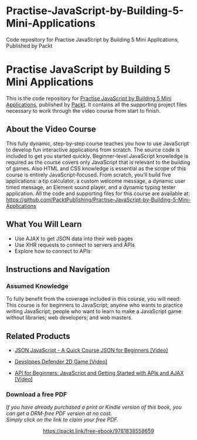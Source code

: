 # Practise-JavaScript-by-Building-5-Mini-Applications
Code repository for Practise JavaScript by Building 5 Mini Applications, Published by Packt
# Practise JavaScript by Building 5 Mini Applications
This is the code repository for [Practise JavaScript by Building 5 Mini Applications](https://www.packtpub.com/application-development/api-beginners-javascript-and-getting-started-apis-and-ajax-video?utm_source=github&utm_medium=repository&utm_campaign=9781838556570), published by [Packt](https://www.packtpub.com/?utm_source=github). It contains all the supporting project files necessary to work through the video course from start to finish.
## About the Video Course
This fully dynamic, step-by-step course teaches you how to use JavaScript to develop fun interactive applications from scratch. The source code is included to get you started quickly. Beginner-level JavaScript knowledge is required as the course covers only JavaScript that is relevant to the building of games. Also HTML and CSS knowledge is essential as the scope of this course is entirely JavaScript-focused. 
From scratch, you'll build five applications: a tip calculator, a custom welcome message, a dynamic user timed message, an Element sound player, and a dynamic typing tester application.
All the code and supporting files for this course are available at: https://github.com/PacktPublishing/Practise-JavaScript-by-Building-5-Mini-Applications

<H2>What You Will Learn</H2>
<DIV class=book-info-will-learn-text>
<UL>
<LI><SPAN id=what_you_will_learn_c class=sugar_field>Use AJAX to get JSON data into their web pages<BR></SPAN>
<LI><SPAN id=what_you_will_learn_c class=sugar_field>Use XHR requests to connect to servers and APIs<BR></SPAN>
<LI><SPAN id=what_you_will_learn_c class=sugar_field>Explore how to connect to APIs</SPAN> </LI></UL></DIV>

## Instructions and Navigation
### Assumed Knowledge
To fully benefit from the coverage included in this course, you will need:<br/>
This course is for beginners to JavaScript; anyone who wants to practice writing JavaScript; people who want to learn to make a JavaScript game without libraries; web developers; and web masters.

     

## Related Products
* [JSON JavaScript - A Quick Course JSON for Beginners [Video]](https://www.packtpub.com/application-development/api-beginners-javascript-and-getting-started-apis-and-ajax-video?utm_source=github&utm_medium=repository&utm_campaign=9781838556570)

* [Devslopes Defender 2D Game [Video]](https://www.packtpub.com/application-development/api-beginners-javascript-and-getting-started-apis-and-ajax-video?utm_source=github&utm_medium=repository&utm_campaign=9781838556570)

* [API for Beginners: JavaScript and Getting Started with APIs and AJAX [Video]](https://www.packtpub.com/application-development/api-beginners-javascript-and-getting-started-apis-and-ajax-video?utm_source=github&utm_medium=repository&utm_campaign=9781838556570)

### Download a free PDF

 <i>If you have already purchased a print or Kindle version of this book, you can get a DRM-free PDF version at no cost.<br>Simply click on the link to claim your free PDF.</i>
<p align="center"> <a href="https://packt.link/free-ebook/9781838558659">https://packt.link/free-ebook/9781838558659 </a> </p>